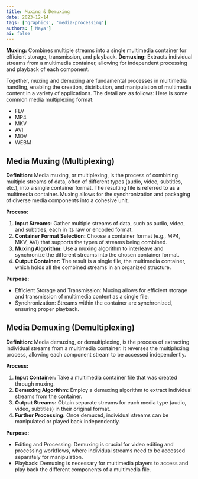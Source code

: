 ```yaml
---
title: Muxing & Demuxing
date: 2023-12-14
tags: ['graphics', 'media-processing']
authors: ['Maya']
ai: false
---
```

**Muxing:**  Combines multiple streams into a single multimedia container for efficient storage, transmission, and playback.
**Demuxing:** Extracts individual streams from a multimedia container, allowing for independent processing and playback of each component.

Together, muxing and demuxing are fundamental processes in multimedia handling, enabling the creation, distribution, and manipulation of multimedia content in a variety of applications. The detail are as follows:
Here is some common media multiplexing format:
- FLV
- MP4
- MKV
- AVI
- MOV
- WEBM


## Media Muxing (Multiplexing)

**Definition:** Media muxing, or multiplexing, is the process of combining multiple streams of data, often of different types (audio, video, subtitles, etc.), into a single container format. The resulting file is referred to as a multimedia container. Muxing allows for the synchronization and packaging of diverse media components into a cohesive unit.

**Process:**

1. **Input Streams:** Gather multiple streams of data, such as audio, video, and subtitles, each in its raw or encoded format.
2. **Container Format Selection:** Choose a container format (e.g., MP4, MKV, AVI) that supports the types of streams being combined.
3. **Muxing Algorithm:** Use a muxing algorithm to interleave and synchronize the different streams into the chosen container format.
4. **Output Container:** The result is a single file, the multimedia container, which holds all the combined streams in an organized structure.

**Purpose:**

- Efficient Storage and Transmission: Muxing allows for efficient storage and transmission of multimedia content as a single file.
- Synchronization: Streams within the container are synchronized, ensuring proper playback.

## Media Demuxing (Demultiplexing)

**Definition:** Media demuxing, or demultiplexing, is the process of extracting individual streams from a multimedia container. It reverses the multiplexing process, allowing each component stream to be accessed independently.

**Process:**

1. **Input Container:** Take a multimedia container file that was created through muxing.
2. **Demuxing Algorithm:** Employ a demuxing algorithm to extract individual streams from the container.
3. **Output Streams:** Obtain separate streams for each media type (audio, video, subtitles) in their original format.
4. **Further Processing:** Once demuxed, individual streams can be manipulated or played back independently.

**Purpose:**

- Editing and Processing: Demuxing is crucial for video editing and processing workflows, where individual streams need to be accessed separately for manipulation.
- Playback: Demuxing is necessary for multimedia players to access and play back the different components of a multimedia file.
